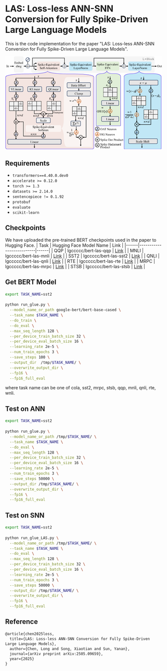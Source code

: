 # LAS: Loss-less ANN-SNN Conversion for Fully Spike-Driven Large Language Models

This is the code implementation for the paper "LAS: Loss-less ANN-SNN Conversion for Fully Spike-Driven Large Language Models".

![](main.png)



## Requirements

- `transformers==4.40.0.dev0`
- `accelerate >= 0.12.0`
- `torch >= 1.3`
- `datasets >= 2.14.0`
- `sentencepiece != 0.1.92`
- `protobuf`
- `evaluate`
- `scikit-learn`
## Checkpoints 
We have uploaded the pre-trained BERT checkpoints used in the paper to Hugging Face.
| Task | Hugging Face Model Name | Link |
|------|--------------------------|------|
| QQP  | lgccccc/bert-las-qqp     | [Link](https://huggingface.co/lgccccc/bert-las-qqp) |
| MNLI | lgccccc/bert-las-mnli    | [Link](https://huggingface.co/lgccccc/bert-las-mnli) |
| SST2 | lgccccc/bert-las-sst2    | [Link](https://huggingface.co/lgccccc/bert-las-sst2) |
| QNLI | lgccccc/bert-las-qnli    | [Link](https://huggingface.co/lgccccc/bert-las-qnli) |
| RTE  | lgccccc/bert-las-rte     | [Link](https://huggingface.co/lgccccc/bert-las-rte) |
| MRPC | lgccccc/bert-las-mrpc    | [Link](https://huggingface.co/lgccccc/bert-las-mrpc) |
| STSB | lgccccc/bert-las-stsb    | [Link](https://huggingface.co/lgccccc/bert-las-stsb) |

## Get BERT Model

```bash
export TASK_NAME=sst2

python run_glue.py \
  --model_name_or_path google-bert/bert-base-cased \
  --task_name $TASK_NAME \
  --do_train \
  --do_eval \
  --max_seq_length 128 \
  --per_device_train_batch_size 32 \
  --per_device_eval_batch_size 16 \
  --learning_rate 2e-5 \
  --num_train_epochs 3 \
  --save_steps 100 \
  --output_dir  /tmp/$TASK_NAME/ \
  --overwrite_output_dir \
  --fp16 \
  --fp16_full_eval
```

where task name can be one of cola, sst2, mrpc, stsb, qqp, mnli, qnli, rte, wnli.

## Test on ANN

```bash
export TASK_NAME=sst2

python run_glue.py \
  --model_name_or_path /tmp/$TASK_NAME/ \
  --task_name $TASK_NAME \
  --do_eval \
  --max_seq_length 128 \
  --per_device_train_batch_size 32 \
  --per_device_eval_batch_size 16 \
  --learning_rate 2e-5 \
  --num_train_epochs 3 \
  --save_steps 50000 \
  --output_dir /tmp/$TASK_NAME/ \
  --overwrite_output_dir \
  --fp16 \
  --fp16_full_eval
```

## Test on SNN

```bash
export TASK_NAME=sst2

python run_glue_LAS.py \
  --model_name_or_path /tmp/$TASK_NAME/ \
  --task_name $TASK_NAME \
  --do_eval \
  --max_seq_length 128 \
  --per_device_train_batch_size 32 \
  --per_device_eval_batch_size 16 \
  --learning_rate 2e-5 \
  --num_train_epochs 3 \
  --save_steps 50000 \
  --output_dir /tmp/$TASK_NAME/ \
  --overwrite_output_dir \
  --fp16 \
  --fp16_full_eval
```

## Reference
```
@article{chen2025loss,
  title={LAS: Loss-less ANN-SNN Conversion for Fully Spike-Driven Large Language Models},
  author={Chen, Long and Song, Xiaotian and Sun, Yanan},
  journal={arXiv preprint arXiv:2505.09659},
  year={2025}
}
```
